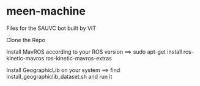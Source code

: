 # meen-machine
Files for the SAUVC bot built by VIT

Clone the Repo

Install MavROS according to your ROS version ==> sudo apt-get install ros-kinetic-mavros ros-kinetic-mavros-extras

Install GeographicLib on your system ==> find install_geographiclib_dataset.sh and run it
